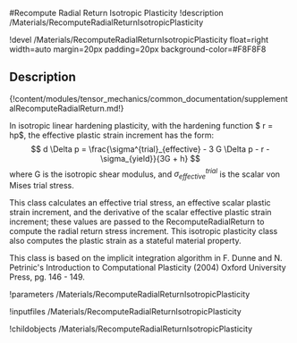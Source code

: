 #Recompute Radial Return Isotropic Plasticity
!description /Materials/RecomputeRadialReturnIsotropicPlasticity

!devel /Materials/RecomputeRadialReturnIsotropicPlasticity float=right width=auto margin=20px padding=20px background-color=#F8F8F8

## Description
{!content/modules/tensor_mechanics/common_documentation/supplementalRecomputeRadialReturn.md!}

In isotropic linear hardening plasticity, with the hardening function $ r = hp$, the effective plastic strain increment has the form:
$$
 d \Delta p = \frac{\sigma^{trial}_{effective} - 3 G \Delta p - r - \sigma_{yield}}{3G + h}
$$
where G is the isotropic shear modulus, and $\sigma^{trial}_{effective}$ is the scalar von Mises trial stress.

This class calculates an effective trial stress, an effective scalar plastic strain increment, and the derivative of the scalar effective plastic strain increment; these values are passed to the RecomputeRadialReturn to compute the radial return stress increment.  This isotropic plasticity class also computes the plastic strain as a stateful material property.

This class is based on the implicit integration algorithm in F. Dunne and N. Petrinic's Introduction to Computational Plasticity (2004) Oxford University Press, pg. 146 - 149.

!parameters /Materials/RecomputeRadialReturnIsotropicPlasticity

!inputfiles /Materials/RecomputeRadialReturnIsotropicPlasticity

!childobjects /Materials/RecomputeRadialReturnIsotropicPlasticity

